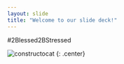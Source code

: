 ```yaml
---
layout: slide
title: "Welcome to our slide deck!"
---
```


#2Blessed2BStressed

![constructocat](https://octodex.github.com/images/constructocat2.jpg)
{: .center}
